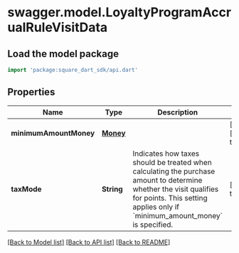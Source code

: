 # swagger.model.LoyaltyProgramAccrualRuleVisitData

## Load the model package
```dart
import 'package:square_dart_sdk/api.dart'
```

## Properties
Name | Type | Description | Notes
------------ | ------------- | ------------- | -------------
**minimumAmountMoney** | [**Money**](Money.md) |  | [optional] [default to null]
**taxMode** | **String** | Indicates how taxes should be treated when calculating the purchase amount to determine whether the visit qualifies for points.  This setting applies only if &#x60;minimum_amount_money&#x60; is specified. | [default to null]

[[Back to Model list]](../README.md#documentation-for-models) [[Back to API list]](../README.md#documentation-for-api-endpoints) [[Back to README]](../README.md)

